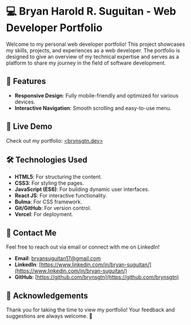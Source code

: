 # 💻 Bryan Harold R. Suguitan - Web Developer Portfolio

Welcome to my personal web developer portfolio! This project showcases my skills, projects, and experiences as a web developer. The portfolio is designed to give an overview of my technical expertise and serves as a platform to share my journey in the field of software development.

## 🌟 Features
- **Responsive Design**: Fully mobile-friendly and optimized for various devices.
- **Interactive Navigation**: Smooth scrolling and easy-to-use menu.

## 🚀 Live Demo
Check out my portfolio: [<brynsgtn.dev>](https://brynsgtn-webportfolio.vercel.app/)

## 🛠️ Technologies Used
- **HTML5**: For structuring the content.
- **CSS3**: For styling the pages.
- **JavaScript (ES6)**: For building dynamic user interfaces.
- **React JS**: For interactive functionality.
- **Bulma**: For CSS framework.
- **Git/GitHub**: For version control.
- **Vercel**: For deployment.

## 📧 Contact Me
Feel free to reach out via email or connect with me on LinkedIn!  
- **Email**: bryansuguitan17@gmail.com  
- **LinkedIn**: [https://www.linkedin.com/in/bryan-suguitan/](https://www.linkedin.com/in/bryan-suguitan/)  
- **GitHub**: [https://github.com/brynsgtn](https://github.com/brynsgtn)

## 🤝 Acknowledgements
Thank you for taking the time to view my portfolio! Your feedback and suggestions are always welcome. 🙌
